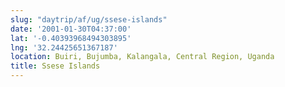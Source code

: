 ```yaml
---
slug: "daytrip/af/ug/ssese-islands"
date: '2001-01-30T04:37:00'
lat: '-0.40393968494303895'
lng: '32.24425651367187'
location: Buiri, Bujumba, Kalangala, Central Region, Uganda
title: Ssese Islands
---
```



